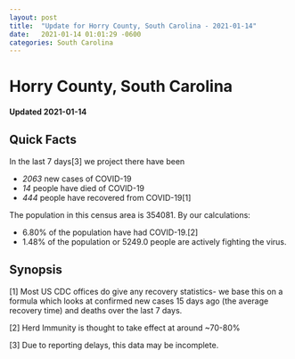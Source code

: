 ```yaml
---
layout: post
title:  "Update for Horry County, South Carolina - 2021-01-14"
date:   2021-01-14 01:01:29 -0600
categories: South Carolina
---
```


# Horry County, South Carolina
#### Updated 2021-01-14

## Quick Facts

In the last 7 days[3] we project there have been
- *2063* new cases of COVID-19
- *14* people have died of COVID-19
- *444* people have recovered from COVID-19[1]

The population in this census area is 354081. By our calculations:
- 6.80% of the population have had COVID-19.[2]
- 1.48% of the population or 5249.0 people are actively fighting the virus.

## Synopsis




[1] Most US CDC offices do give any recovery statistics- we base this on a formula which looks at confirmed new cases
15 days ago (the average recovery time) and deaths over the last 7 days.

[2] Herd Immunity is thought to take effect at around ~70-80%

[3] Due to reporting delays, this data may be incomplete.
 
    